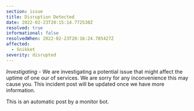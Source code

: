 ```yaml
---
section: issue
title: Disruption Detected
date: 2022-02-23T20:15:14.772530Z
resolved: true
informational: false
resolvedWhen: 2022-02-23T20:16:24.785427Z
affected:
  - Snikket
severity: disrupted
---
```

*Investigating* - We are investigating a potential issue that might affect the uptime of one our of services. We are sorry for any inconvenience this may cause you. This incident post will be updated once we have more information.

This is an automatic post by a monitor bot.
        